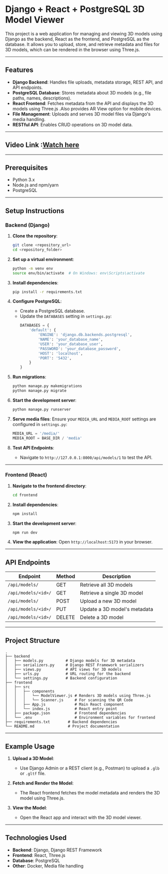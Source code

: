# Django + React + PostgreSQL 3D Model Viewer

This project is a web application for managing and viewing 3D models using Django as the backend, React as the frontend, and PostgreSQL as the database. It allows you to upload, store, and retrieve metadata and files for 3D models, which can be rendered in the browser using Three.js.

---

## Features

- **Django Backend**: Handles file uploads, metadata storage, REST API, and API endpoints.
- **PostgreSQL Database**: Stores metadata about 3D models (e.g., file paths, names, descriptions).
- **React Frontend**: Fetches metadata from the API and displays the 3D models using Three.js .Also provides AR View option for mobile devices.
- **File Management**: Uploads and serves 3D model files via Django's media handling.
- **RESTful API**: Enables CRUD operations on 3D model data.

---

## Video Link :[Watch here](https://www.loom.com/share/e1bc399aaa9547c8a9b05ec021f39913?sid=feeddf87-b9e0-404a-9ccc-820dd4a33abc)

---

## Prerequisites

- Python 3.x
- Node.js and npm/yarn
- PostgreSQL

---

## Setup Instructions

### Backend (Django)

1. **Clone the repository**:
   ```bash
   git clone <repository_url>
   cd <repository_folder>
   ```

2. **Set up a virtual environment**:
   ```bash
   python -m venv env
   source env/bin/activate  # On Windows: env\Scripts\activate
   ```

3. **Install dependencies**:
   ```bash
   pip install -r requirements.txt
   ```

4. **Configure PostgreSQL**:
   - Create a PostgreSQL database.
   - Update the `DATABASES` setting in `settings.py`:
     ```python
     DATABASES = {
         'default': {
             'ENGINE': 'django.db.backends.postgresql',
             'NAME': 'your_database_name',
             'USER': 'your_database_user',
             'PASSWORD': 'your_database_password',
             'HOST': 'localhost',
             'PORT': '5432',
         }
     }
     ```

5. **Run migrations**:
   ```bash
   python manage.py makemigrations
   python manage.py migrate
   ```

6. **Start the development server**:
   ```bash
   python manage.py runserver
   ```

7. **Serve media files**:
   Ensure your `MEDIA_URL` and `MEDIA_ROOT` settings are configured in `settings.py`:
   ```python
   MEDIA_URL = '/media/'
   MEDIA_ROOT = BASE_DIR / 'media'
   ```

8. **Test API Endpoints**:
   - Navigate to `http://127.0.0.1:8000/api/models/1` to test the API.

---

### Frontend (React)

1. **Navigate to the frontend directory**:
   ```bash
   cd frontend
   ```

2. **Install dependencies**:
   ```bash
   npm install
   ```

3. **Start the development server**:
   ```bash
   npm run dev
   ```

4. **View the application**:
   Open `http://localhost:5173` in your browser.

---

## API Endpoints

| Endpoint             | Method | Description                    |
|----------------------|--------|--------------------------------|
| `/api/models/`       | GET    | Retrieve all 3D models         |
| `/api/models/<id>/`  | GET    | Retrieve a single 3D model     |
| `/api/models/`       | POST   | Upload a new 3D model          |
| `/api/models/<id>/`  | PUT    | Update a 3D model's metadata   |
| `/api/models/<id>/`  | DELETE | Delete a 3D model              |

---

## Project Structure

```
.
├── backend
│   ├── models.py          # Django models for 3D metadata
│   ├── serializers.py     # Django REST Framework serializers
│   ├── views.py           # API views for 3D models
│   ├── urls.py            # URL routing for the backend
│   └── settings.py        # Backend configuration
├── frontend
│   ├── src
│   │   ├── components
│   │   │   └── ModelViewer.js # Renders 3D models using Three.js
│   │   │   └── Scanner.js     # For scanning the QR Code
│   │   ├── App.js             # Main React component
│   │   └── index.js           # React entry point
│   ├── package.json           # Frontend dependencies
│   └── .env                   # Environment variables for frontend
├── requirements.txt        # Backend dependencies
└── README.md               # Project documentation
```

---

## Example Usage

1. **Upload a 3D Model**:
   - Use Django Admin or a REST client (e.g., Postman) to upload a `.glb` or `.gltf` file.

2. **Fetch and Render the Model**:
   - The React frontend fetches the model metadata and renders the 3D model using Three.js.

3. **View the Model**:
   - Open the React app and interact with the 3D model viewer.

---

## Technologies Used

- **Backend**: Django, Django REST Framework
- **Frontend**: React, Three.js
- **Database**: PostgreSQL
- **Other**: Docker, Media file handling
